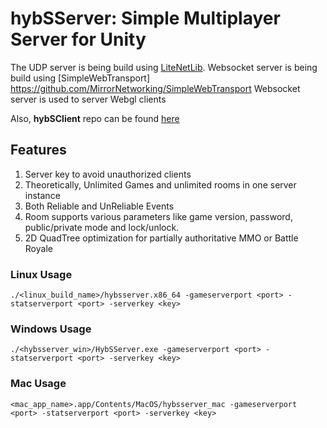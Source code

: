 # hybSServer: Simple Multiplayer Server for Unity

The UDP server is being build using [LiteNetLib](https://github.com/RevenantX/LiteNetLib). 
Websocket server is being build using [SimpleWebTransport] https://github.com/MirrorNetworking/SimpleWebTransport
Websocket server is used to server Webgl clients

Also, **hybSClient** repo can be found [here](https://github.com/rjproz/hybSClient)

## Features
1. Server key to avoid unauthorized clients
2. Theoretically, Unlimited Games and unlimited rooms in one server instance
3. Both Reliable and UnReliable Events
4. Room supports various parameters like game version, password, public/private mode and lock/unlock.
5. 2D QuadTree optimization for partially authoritative MMO or Battle Royale
### Linux Usage

```
./<linux_build_name>/hybsserver.x86_64 -gameserverport <port> -statserverport <port> -serverkey <key>
```

### Windows Usage

```
./<hybsserver_win>/HybSServer.exe -gameserverport <port> -statserverport <port> -serverkey <key>
```  

### Mac Usage

```
<mac_app_name>.app/Contents/MacOS/hybsserver_mac -gameserverport <port> -statserverport <port> -serverkey <key>
``` 
